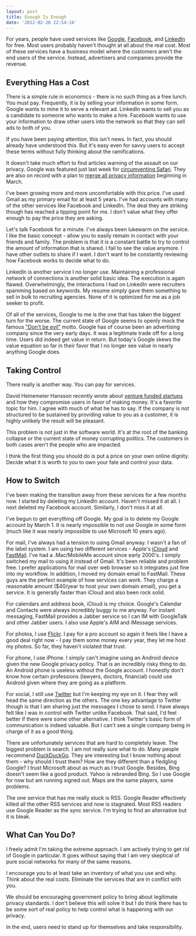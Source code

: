 ```yaml
---
layout: post
title: Enough Is Enough
date: '2012-02-20 22:54:16'
---
```


For years, people have used services like [Google], [Facebook], and [LinkedIn] for free. Most users probably haven't thought at all about the real cost. Most of these services have a business model where the customers aren't the end users of the service. Instead, advertisers and companies provide the revenue.

## Everything Has a Cost

There is a simple rule in economics - there is no such thing as a free lunch. You must pay. Frequently, it is by selling your information in some form. Google wants to mine it to serve a relevant ad. LinkedIn wants to sell you as a candidate to someone who wants to make a hire. Facebook wants to use your information to draw other users into the network so that they can sell ads to both of you.

If you have been paying attention, this isn't news. In fact, you should already have understood this. But it's easy even for savvy users to accept these terms without fully thinking about the ramifications.

It doesn't take much effort to find articles warning of the assault on our privacy. Google was featured just last week for [circumventing Safari][wsj_google]. They are also on record with a plan to [merge all privacy information][google_privacy] beginning in March.

I've been growing more and more uncomfortable with this price. I've used Gmail as my primary email for at least 5 years. I've had accounts with many of the other services like Facebook and LinkedIn. The deal they are striking though has reached a tipping point for me. I don't value what they offer enough to pay the price they are asking.

Let's talk Facebook for a minute. I've always been lukewarm on the service. I like the basic concept - allow you to easily remain in contact with your friends and family. The problem is that it is a constant battle to try to control the amount of information that is shared. I fail to see the value anymore. I have other outlets to share if I want. I don't want to be constantly reviewing how Facebook works to decide what to do.

LinkedIn is another service I no longer use. Maintaining a professional network of connections is another solid basic idea. The execution is again flawed. Overwhelmingly, the interactions I had on LinkedIn were recruiters spamming  based on keywords. My resume simply gave them something to sell in bulk to recruiting agencies. None of it is optimized for me as a job seeker to profit.

Of all of the services, Google to me is the one that has taken the biggest turn for the worse. The current state of Google seems to openly mock the famous ["Don't be evil"][google_evil] motto. Google has of course been an advertising company since the very early days. It was a legitimate trade off for a long time. Users did indeed get value in return. But today's Google skews the value equation so far in their favor that I no longer see value in nearly anything Google does.

## Taking Control

There really is another way. You can pay for services.

David Heinemeier Hansson recently wrote about [venture funded startups][dhh_vc] and how they compromise users in favor of making money. It's a favorite topic for him. I agree with much of what he has to say. If the company is not structured to be sustained by providing value to you as a customer, it is highly unlikely the result will be pleasant.

This problem is not just in the software world. It's at the root of the banking collapse or the current state of money corrupting politics. The customers in both cases aren't the people who are impacted.

I think the first thing you should do is put a price on your own online dignity. Decide what it is worth to you to own your fate and control your data.

## How to Switch

I've been making the transition away from these services for a few months now. I started by deleting my LinkedIn account. Haven't missed it at all. I next deleted my Facebook account. Similarly, I don't miss it at all.

I've begun to get everything off Google. My goal is to delete my Google account by March 1. It is nearly impossible to not use Google in some form (much like it was nearly impossible to use Microsoft 10 years ago).

For mail, I've always had a tension to using Gmail anyway. I wasn't a fan of the label system. I am using two different services - Apple's [iCloud] and [FastMail]. I've had a .Mac/MobileMe account since early 2000's. I simply switched my mail to using it instead of Gmail. It's been reliable and problem free. I prefer applications for mail over web browser so it integrates just fine into my workflow. In addition, I moved my domain email to FastMail. These guys are the perfect example of how services can work. They charge a reasonable amount ($40/year to host your own domain email), you get a service. It is generally faster than iCloud and also been rock solid.

For calendars and address book, iCloud is my choice. Google's Calendar and Contacts were always incredibly buggy to me anyway. For instant messaging, FastMail provides a Jabber service so I can IM with GoogleTalk and other Jabber users. I also use Apple's AIM and iMessage services.

For photos, I use [Flickr]. I pay for a pro account so again it feels like I have a good deal right now - I pay them some money every year, they let me host my photos. So far, they haven't violated that trust.

For phone, I use iPhone. I simply can't imagine using an Android device given the new Google privacy policy. That is an incredibly risky thing to do. An Android phone is useless without the Google account. I honestly don't know how certain professions (lawyers, doctors, financial) could use Android given where they are going as a platform.

For social, I still use [Twitter] but I'm keeping my eye on it. I fear they will head the same direction as the others. The one key advantage to Twitter though is that I am sharing just the messages I chose to send. I have always felt like I was in control with Twitter unlike Facebook. That said, I'd feel better if there were some other alternative. I think Twitter's basic form of communication is indeed valuable. But I can't see a single company being in charge of it as a good thing.

There are unfortunately services that are hard to completely leave. The biggest problem is search. I am not really sure what to do. Many people recommend [DuckDuckGo]. They are interesting but I know nothing about them - why should I trust them? How are they different than a fledgling Google? I trust Microsoft about as much as I trust Google. Besides, Bing doesn't seem like a good product. Yahoo is rebranded Bing. So I use Google for now but am running signed out. Maps are the same players, same problems.

The one service that has me really stuck is RSS. Google Reader effectively killed all the other RSS services and now is stagnated. Most RSS readers use Google Reader as the sync service. I'm trying to find an alternative but it is bleak.

## What Can You Do?

I freely admit I'm taking the extreme approach. I am actively trying to get rid of Google in particular. It goes without saying that I am very skeptical of pure social networks for many of the same reasons.

I encourage you to at least take an inventory of what you use and why. Think about the real costs. Eliminate the services that are in conflict with you.

We should be encouraging government policy to bring about legitimate privacy standards. I don't believe this will solve it but I do think there has to be some sort of real policy to help control what is happening with our privacy.

In the end, users need to stand up for themselves and take responsibility.


[google]: http://www.google.com
[facebook]: http://facebook.com
[linkedin]: http://linkedin.com
[google_privacy]: http://www.google.com/intl/en/policies/
[wsj_google]: http://online.wsj.com/article_email/SB10001424052970204880404577225380456599176-lMyQjAxMTAyMDEwNjExNDYyWj.html
[google_evil]: http://investor.google.com/corporate/code-of-conduct.html
[dhh_vc]: http://37signals.com/svn/posts/3107-99-problems-but-money-aint-one
[icloud]: http://icloud.com
[fastmail]: http://fastmail.fm
[flickr]: http://flickr.com
[twitter]: http://twitter.com
[duckduckgo]: http://duckduckgo.com